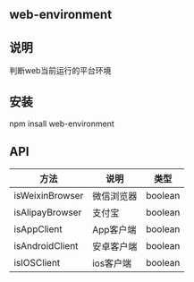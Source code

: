 ## web-environment

## 说明
判断web当前运行的平台环境

## 安装
npm insall web-environment

## API
| 方法 | 说明 | 类型 |
|---|---|---|
|isWeixinBrowser | 微信浏览器 | boolean |
|isAlipayBrowser | 支付宝 | boolean |
|isAppClient | App客户端 | boolean |
|isAndroidClient | 安卓客户端 | boolean |
|isIOSClient | ios客户端 | boolean |


